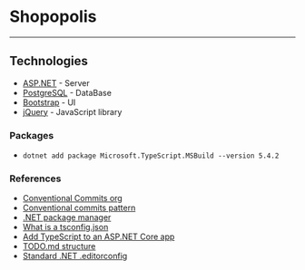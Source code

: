 # Shopopolis

---

## Technologies

-   [ASP.NET](https://learn.microsoft.com/pt-br/aspnet/core/?view=aspnetcore-8.0) - Server
-   [PostgreSQL](https://www.postgresql.org/docs/) - DataBase
-   [Bootstrap](https://getbootstrap.com/) - UI
-   [jQuery](https://api.jquery.com/) - JavaScript library

### Packages

-   `dotnet add package Microsoft.TypeScript.MSBuild --version 5.4.2`

### References

-   [Conventional Commits org][conventional_commits_pattern_org]
-   [Conventional commits pattern][conventional_commits_pattern_medium]
-   [.NET package manager][nuget_package_manager]
-   [What is a tsconfig.json][what_is_tsconfig.json]
-   [Add TypeScript to an ASP.NET Core app][add_typescript_asp.net]
-   [TODO.md structure][todo_structure]
-   [Standard .NET .editorconfig][asp.net_runtime_editorconfig]

[conventional_commits_pattern_org]: https://www.conventionalcommits.org/en/v1.0.0/
[conventional_commits_pattern_medium]: https://medium.com/linkapi-solutions/conventional-commits-pattern-3778d1a1e657
[nuget_package_manager]: https://www.nuget.org/
[what_is_tsconfig.json]: https://www.typescriptlang.org/docs/handbook/tsconfig-json.html
[add_typescript_asp.net]: https://learn.microsoft.com/en-us/visualstudio/javascript/tutorial-aspnet-with-typescript?view=vs-2022
[todo_structure]: https://github.com/todomd/todo.md
[asp.net_runtime_editorconfig]: https://github.com/dotnet/runtime/blob/1d32e0a510d3dd48b3c8ddcdf0a86e5d4292b896/.editorconfig
